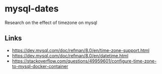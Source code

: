 # mysql-dates
Research on the effect of timezone on mysql

## Links

- https://dev.mysql.com/doc/refman/8.0/en/time-zone-support.html
- https://dev.mysql.com/doc/refman/8.0/en/datetime.html
- https://stackoverflow.com/questions/49959601/configure-time-zone-to-mysql-docker-container
